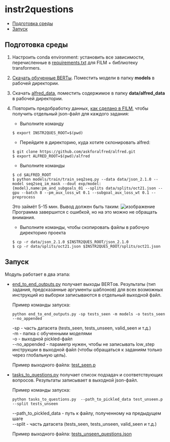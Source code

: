 # instr2questions

- [Подготовка среды](#подготовка-среды)
- [Запуск](#запуск)

## Подготовка среды
1. Настроить conda environment: установить все зависимости, перечисленные в [requirements.txt](https://github.com/soyeonm/FILM/blob/public/requirements.txt) для FILM + библиотеку transformers.
2. [Скачать обученные BERTы](https://drive.google.com/file/d/1KQSpEBPd51x7tpF0rE1PVGCliRhuNhue/view). Поместить модели в папку **models** в рабочей директории.
3. Скачать [alfred_data](https://drive.google.com/file/d/1m0q7QYmmhSTOOoS62FdxSSXmQl2TY4gj/view?usp=sharing), поместить содержимое в папку **data/alfred_data** в рабочей директории.
4. Повторить предобработку данных, [как сделано в FILM](https://github.com/soyeonm/FILM#additional-preliminaries-to-use-alfred-scenes), чтобы получить отдельный json-файл для каждого задания:
   
   - Выполните команду
   ```
   $ export INSTR2QUES_ROOT=$(pwd)
   ```

   - Перейдите в директорию, куда хотите склонировать alfred:
   ```
   $ git clone https://github.com/askforalfred/alfred.git
   $ export ALFRED_ROOT=$(pwd)/alfred
   ```
   - Выполните команды
   ```
   $ cd $ALFRED_ROOT
   $ python models/train/train_seq2seq.py --data data/json_2.1.0 --model seq2seq_im_mask --dout exp/model:{model},name:pm_and_subgoals_01 --splits data/splits/oct21.json --gpu --batch 8 --pm_aux_loss_wt 0.1 --subgoal_aux_loss_wt 0.1 --preprocess
   ```
   Это займёт 5-15 мин. Вывод должен быть таким:
   ![изображение](https://user-images.githubusercontent.com/64375679/170740281-29d4ec7a-e0ba-4425-9ba3-f3d9099832f8.png)
   Программа завершится с ошибкой, но на это можно не обращать внимания.
   
   - Выполните команды, чтобы скопировать файлы в рабочую директорию проекта
   ```
   $ cp -r data/json_2.1.0 $INSTR2QUES_ROOT/json_2.1.0
   $ cp -r data/splits/oct21.json $INSTR2QUES_ROOT/splits/oct21.json
   ```
   

## Запуск

Модуль работает в два этапа:
- [end_to_end_outputs.py](end_to_end_outputs.py) получает выходы BERTов. Результаты (тип задания, предсказанные аргументы шаблонов) для всех возможных инструкций из выборки записываются в отдельный выходной файл.

  Пример команды запуска:
  ```
  python end_to_end_outputs.py -sp tests_seen -m models -o tests_seen --no_appended
  ```
  -sp - часть датасета (tests_seen, tests_unseen, valid_seen и т.д.) \
  -m - папка с обученными моделями \
  -o - выходной pickled-файл \
  --no_appended - параметр нужен, чтобы не записывать low_step инструкции в выходной файл (чтобы обращаться к заданиям только через глобальную цель).
  
  Пример выходного файла: [test_seen.p](test_seen.p)

- [tasks_to_questions.py](tasks_to_questions.py) получает список подзадач и соответствующих вопросов. Результаты записывает в выходной json-файл.

  Пример команды запуска:
  ```
  python tasks_to_questions.py  --path_to_pickled_data test_unseen.p --split tests_unseen
  ```
  --path_to_pickled_data - путь к файлу, полученному на предыдущем шаге \
  --split - часть датасета (tests_seen, tests_unseen, valid_seen и т.д.)
  
  Пример выходного файла: [tests_unseen_questions.json](tests_unseen_questions.json)
